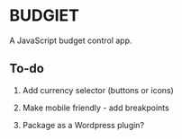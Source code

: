 # BUDGIET

A JavaScript budget control app.

## To-do

1. Add currency selector (buttons or icons)

2. Make mobile friendly - add breakpoints

3. Package as a Wordpress plugin?